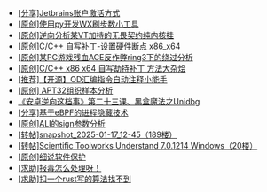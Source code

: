 + [[分享]Jetbrains账户激活方式](https://bbs.kanxue.com/thread-284298.htm)
+ [[原创]使用py开发WX刷步数小工具](https://bbs.kanxue.com/thread-284858.htm)
+ [[原创]逆向分析某VT加持的无畏契约纯内核挂](https://bbs.kanxue.com/thread-281181.htm)
+ [[原创]C/C++ 自写补丁-设置硬件断点 x86_x64](https://bbs.kanxue.com/thread-283839.htm)
+ [[原创]某PC游戏残血ACE反作弊ring3下的绕过分析](https://bbs.kanxue.com/thread-284667.htm)
+ [[原创]C/C++ x86 x64 自写劫持补丁 方法大杂烩](https://bbs.kanxue.com/thread-282745.htm)
+ [[推荐]【开源】OD汇编指令自动注释小能手](https://bbs.kanxue.com/thread-284663.htm)
+ [[原创]  APT32组织样本分析](https://bbs.kanxue.com/thread-271819.htm)
+ [《安卓逆向这档事》第二十三课、黑盒魔法之Unidbg](https://bbs.kanxue.com/thread-285073.htm)
+ [[分享]基于eBPF的进程隐藏技术](https://bbs.kanxue.com/thread-285280.htm)
+ [[原创]ALI的sign参数分析](https://bbs.kanxue.com/thread-284292.htm)
+ [[转帖]snapshot_2025-01-17_12-45（189楼）](https://bbs.kanxue.com/thread-270207.htm)
+ [[转帖]Scientific Toolworks Understand 7.0.1214 Windows（20楼）](https://bbs.kanxue.com/thread-280018.htm)
+ [[原创]细说软件保护](https://bbs.kanxue.com/thread-284629.htm)
+ [[求助]报毒怎么处理呀！](https://bbs.kanxue.com/thread-284948.htm)
+ [[求助]扣一个rust写的算法找不到](https://bbs.kanxue.com/thread-285281.htm)
